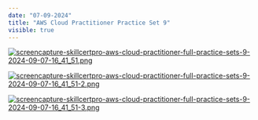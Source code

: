 ```yaml
---
date: "07-09-2024"
title: "AWS Cloud Practitioner Practice Set 9"
visible: true
---
```

<a href="/images/screencapture-skillcertpro-aws-cloud-practitioner-full-practice-sets-9-2024-09-07-16_41_51.png" target="_blank"><img src="/images/screencapture-skillcertpro-aws-cloud-practitioner-full-practice-sets-9-2024-09-07-16_41_51.png" alt="screencapture-skillcertpro-aws-cloud-practitioner-full-practice-sets-9-2024-09-07-16_41_51.png" /></a>

<a href="/images/screencapture-skillcertpro-aws-cloud-practitioner-full-practice-sets-9-2024-09-07-16_41_51-2.png" target="_blank"><img src="/images/screencapture-skillcertpro-aws-cloud-practitioner-full-practice-sets-9-2024-09-07-16_41_51-2.png" alt="screencapture-skillcertpro-aws-cloud-practitioner-full-practice-sets-9-2024-09-07-16_41_51-2.png" /></a>

<a href="/images/screencapture-skillcertpro-aws-cloud-practitioner-full-practice-sets-9-2024-09-07-16_41_51-3.png" target="_blank"><img src="/images/screencapture-skillcertpro-aws-cloud-practitioner-full-practice-sets-9-2024-09-07-16_41_51-3.png" alt="screencapture-skillcertpro-aws-cloud-practitioner-full-practice-sets-9-2024-09-07-16_41_51-3.png" /></a>